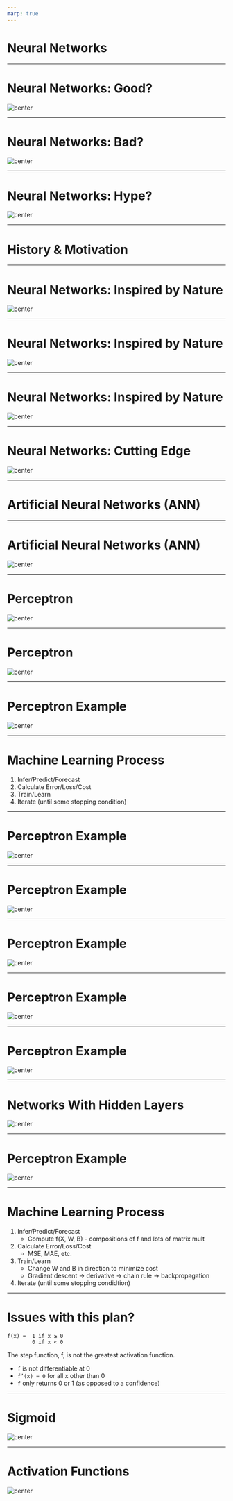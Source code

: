 ```yaml
---
marp: true
---
```


<style>
img[alt~="center"] {
  display: block;
  margin: 0 auto;
}
</style>

# Neural Networks

<!--
So far we have used classic machine learning models. These models are powerful and have proven useful for a wide range of applications.

It is likely that you have heard about neural networks and deep learning. These concepts are in vogue right now. Depending on your perspective, deep learning and neural networks are either going to be a giant leap forward for humanity, are going to destory us all, or are over-hyped tools with limited application.

There is likely a litte truth to each of these opinions.
-->

---

# Neural Networks: Good?

![center](res/car.jpg)

<!--
Deep learning is a giant leap forward for humanity. We can now program machines to excel at tasks that we once thought only humans could master. Computers can drive cars, interpret medical imaging, create art, and play complex games at a human-expert level or better.

Image Details:
* [car.jpg](https://pixabay.com/photos/vehicle-autonomous-4759347/): Pixabay License
-->

---

# Neural Networks: Bad?

![center](res/terminator.jpg)

<!--
There is also the fear that deep learning will have huge negative impacts on society. The images of a terminator are likely overblown, but there is real concern that advanced deep learning algorithms will have negative effects on some people.

Distruptive technologies like self-driving cars will displace millions of workers.

Societal bias (concious or not) can become encoded in deep learning algorithms, multiplying and normalizing the negative effects that have existed for decades. 

Great care must be taken when using deep learning to remove bias and to understand the implcations of mass application of the algorithms.

Image Details:
* [terminator.jpg](https://pixabay.com/illustrations/bot-cyborg-robot-helper-arm-chair-4875211/: Pixabay License
-->

---

# Neural Networks: Hype?

![center](res/hype.jpg)

<!--
And finally, there are those that think that deep learning and neural networks are just hype. For every person that thinks a technological reveloution is around the corner, there is another pointing out how specialized and controlled the environment has to be for machine learning algorithms to perform well.

Deep learning doesn't progress at an even pace. We are currently in a deep learning boom, but this has happened before. There have been two "AI Winters" where researchers thought that we were on the cusp of a reveloution only to have research in neural networks go dormant for a while.

We'd like to think that this time might be different. Computation is finally fast enough and has enought scale that algorithms designed decades ago can finally be impelmented and trained in an effective manner.

Only time will tell if deep learning can live up to expectations. What we can do now is learn about it, be thoughful about how we train and use it, and continue to innovate cautiously.

Image Details:
* [hype.jpg](https://unsplash.com/photos/NrtC3y108Ys): Unsplash License
-->

---

# History & Motivation

<!--
Let's first look at some history and motivation for neural networks. 
-->

---

# Neural Networks: Inspired by Nature

![center](res/nature.png)

<!--
We've talked about what people think neural networks can and cannot do, but we really haven't talked about what neural networks are. And why are they even called neural networks?

Nature can be a source of inspiration. Birds inspired man to fly. The burdock plant was the inspiration for velcro. Even in the computer science realm we hear references to trees, forests, and other things that occur in nature.

Image Details:
* [nature.png](https://pixabay.com/photos/burdock-thistle-prickly-stick-barb-745306/): Pixabay License
* [nature.png](https://pixabay.com/photos/nike-baby-shoes-shoe-baby-velcro-1201595/): Pixabay License
* [nature.png](https://pixabay.com/photos/bird-seagull-flying-wings-gull-3158784/): Pixabay License
* [nature.png](https://pixabay.com/photos/plane-aircraft-take-off-sky-50893/): Pixabay License
-->

---

# Neural Networks: Inspired by Nature

![center](res/neuron.png)

<!--
Similar to the examples in the last slide, neural networks are inspired by nature. The brain contains a massive network of neurons that send electrical signals that activate other neurons. Through this network we are able to think.

This is the building block of the brain: a neuron.

A neuron is just a cell with a nucleus and cell body like any other cell. One of the distinguishing features of the neuron is the 'axon', which is the long tail of the neuron. The tip of the axon has synaptic terminals that attach to other neuron bodies. A neuron body receives signals from the synapse of neurons before it. When those signals reach a critical point within a fixed period of time, the receiving neuron fires, sending a signal to later neurons.

Neural networks were inspired by neurons and connections between neurons in the brain, hence the name. 

Image Details:
* [neuron.png](https://pixabay.com/vectors/neuron-nerve-cell-axon-dendrite-296581/): Pixabay License
-->

---

# Neural Networks: Inspired by Nature
![center](res/neurons.jpg)

<!--
This builds a web of neurons called a "neural network"

This simplification of the brain signaling pathway lead to research into "artificial neural networks" with different types of neurons.

Beyond this network effect, the concept of neural networks tends to break away from biology. Similarly, birds inspired flight, but modern airplanes don't flap their wings.

We find inspiration in nature. We don't have to copy it.

Image Details
* [neurons.jpg](https://pixabay.com/illustrations/neurons-brain-cells-brain-structure-1773922/)
-->

---

# Neural Networks: Cutting Edge

![center](res/einstein.jpg)

<!--
When did neural networks originate? The 1940s.

1940s! I thought neural networks were cutting edge?

Many of the fundamental algorithms that we use today are rooted in thought experiments from the 1940s, but it has been a long journey from then until where we are today.

Computing power and data storage that we have today is nearly unimaginable compared to what was available, even in the recent past. Also, many of the early ideas were foundational, but have been improved upon over time.

The idea of deep learning is not new. There were even a few "AI winters" over the last 80 years that stalled development and research in deep learning. It feels like we might finally be at a point where the theoretical ideas of the past can be fulfilled with the technologies of today.

Image Details:
* [einstein.png](https://pixabay.com/photos/albert-einstein-scientists-physicist-62931/)
-->

---

# Artificial Neural Networks (ANN)

<!--
Today we will talk about artificial neural networks. These are computational networks inspired by biological systems.

ANN is a big umbrella. There are "feed-forward" networks. There is a concept of "backpropagation." And there are specific types of networks such as convolutional neural networks (CNN) and recurrent neural networks (RNN) that we will look at in more detail in future units.
-->

---

# Artificial Neural Networks (ANN)

![center](res/ann.png)

<!--
These are the typical diagrams you see to depict an artifical neural network. On the left, we have our "input layer." This is where we feed our feature data into the model. In these two diagrams, there are two features (depicted by the two blue dots on the far left of the schematic).

The feature information then flows into "hidden layers." In these hidden layers matheamtical operations are performed to extract patterns from the feature data. We'll talk more about this math on future slides. 

Finally, the transformed feature data flows to the output layer, which returns our predicted target values. 

The main idea is that if neurons in one layer "fire," then using the connections to the next layer, we can determine which neurons in the next layer will fire. For now, it is useful to think of a neuron firing as a 1 and not firing as a 0. It is true that more sophisticated neural networks take into account the intensity of a "fire" (i.e. fired at 50% vs fired at 100%), but for the sake of discussion let's stick with the 1 or 0 model. 

Image Details:
* [ann.png](http://www.google.com): Unlicensed

-->

---

# Perceptron

![center](res/perceptron.png)

<!--
1958 - Frank Rosenblatt - An American psychologist attempted to build a machine called a perceptron. 

We can think of the perceptron as the building block of neural networks. The perceptron has no hidden layers. We feed our features into the left side, do computation, and receive a predicted target. 

This looks strikingly similar to the models we've been builing in this course. And that's no accident! We can think of a linear regression model as a perceptron. 

But what are those mystery computations that take place on the black lines? There are weights, w_{1}, ..., w_{m}, that are used in these computations. How does that work? Let's look closer at what's happening behind the scenes along those black lines. 

Image Details:
* [perceptron.png](https://towardsdatascience.com/introducing-deep-learning-and-neural-networks-deep-learning-for-rookies-1-bd68f9cf5883): Unlicensed
-->

---

# Perceptron

![center](res/perceptron2.png)

<!--
The green and blue compartments show the computations taking place in the connections bewteen the input layer and output layer of a perceptron. 

This looks strikingly similar to the models we've been builing in this course. And that's no accident! We can think of a linear regression model as a perceptron. 

The features are denoted by x_{i}. The weights w_{i} are playing the same role as the weights in our linear regression model. If we build a vectors W = [w_{1}, w_{2}, ..., w_{m}] and X = [x_{1}, x_{2}, ..., x_{m}], then the green computation is simply  W^{T}X + b  (which is exactly the same as a regression model target = bias + w_{1}x_{1} + w_{2}x_{2} + w_{m}x_{m}).

This information is then sent to an "activation function," which uses the information from the green computation to determine whether or not the next neuron should fire. In a linear regression example, the activation function might be f(x) = x (in other words, the activation function plays no role). But let's look at a slightly more interesting example and walk through these details in a little more depth. 

Image Details:
* [perceptron2.png](https://towardsdatascience.com/introducing-deep-learning-and-neural-networks-deep-learning-for-rookies-1-bd68f9cf5883): Unlicensed
-->

---

# Perceptron Example

![center](res/perceptron_example.png)

<!--
Suppose we want to predict whether an individual will start studying machine learning. Our features are given by:
x_{1} = will the person make more money?
x_{2} = does the person love programming and mathematics?
x_{3} = does the person have a project that would benefit from ML?  

We compute W^{T}X = w_{1}x_{1} + w_{2}x_{2} + w_{3}x_{3} + bias. Now assume that we will say "yes" the person will study machine learning if the result is >= 0 and "no" the person will not study machine learning if the result is < 0. 

*It might be helpful to flip back to the previous slide and explain that the specific activation function we're working with in this example is f(x) = 1 if W^{T}X + b >= 0 and f(x) = 0 if W^{T}X + b < 0. Also, for notational conveinece, we flip the sign of b and write w_{1}x_{1} + w_{2}x_{2} + w_{3}x_{3} - b going forward. If we use this model, then the algorithm will learn a negated form of b.*

That is, we ask is w_{1}x_{1} + w_{2}x_{2} + w_{3}x_{3} - bias >= 0? Which is the same as asking is w_{1}x_{1} + w_{2}x_{2} + w_{3}x_{3} >= b. For convenience, we have relabel b as -b.


Image Details:
* [perceptron_example.png](http://www.google.com): Copyright Google
-->

---

# Machine Learning Process

1. Infer/Predict/Forecast
1. Calculate Error/Loss/Cost
1. Train/Learn
1. Iterate (until some stopping condition)

<!--
Let's recall the general machine learning process. This is the same process that we use for all ML models. 
-->

---

# Perceptron Example

![center](res/perceptron_example_01.png)

<!--
Let's assume that we already have our weights and bias. We say that x_{1} and x_{2} have an equal impact on a person's decision to study ML and they both have weight 2. Assume that x_{3} is three times as important in a person's decision to study ML and it's weight is 6. Now let's assume the bias is 5. In other words, we are thresholding at 5, and we say if W^{T}X >= 5, then the person will study machine learning. If W^{T}X < 5, then the person will not study machine learning. 

Let's take a second to think about these numbers critically, and see what they really mean. 

Image Details:
* [perceptron_example_01.png](http://www.google.com): Copyright Google
-->

---

# Perceptron Example

![center](res/perceptron_example_02.png)

<!--

Assume Let's assume that a particular person, Kelly, does not stand to make more money by studying ML and she does not like programming and math (x_{1} = x_{2} = 0). But assume that Kelly does have a project that would benefit from ML (x_{3} = 1).

Image Details:
* [perceptron_example_02.png](http://www.google.com): Copyright Google
-->

---

# Perceptron Example

![center](res/perceptron_example_03.png)

<!--
Computing W^{T}X we get 6. 

We check that 6 is >= 5, so we say "yes" Kelly will study machine learning. 

Image Details:
* [perceptron_example_03.png](http://www.google.com): Copyright Google
-->

---

# Perceptron Example

![center](res/perceptron_example_04.png)

<!--
Now let's assume we have another person, Riley, who will make more money in her job by learning ML and she does like programming and math (x_{1} = x_{2} = 1), but she does not have a project that would benefit from ML (x_{3}=0).

Image Details:
* [perceptron_example_04.png](http://www.google.com): Copyright Google
-->

---

# Perceptron Example

![center](res/perceptron_example_05.png)

<!--
Computing W^{T}X we get 4. 

We check that 4<5, so the model predicts "no" Riley will not study ML. 

In general, this is how we feed input data into our model. If the model had already finished learning the weights and bias, then this is how we would generate our predicted targets. 

Image Details:
* [perceptron_example_05.png](http://www.google.com): Copyright Google
-->

---

# Networks With Hidden Layers

![center](res/hidden_layers.png)

<!--
If we had a network with more layers, then the same process is happening between each layer. We can think of this as many perceptrons stacked on top of each other. 

For example, in the input layer we have X = [x_{1}, ..., x_{m}]. All these nodes are connected to node h_{1}^{1}. There are weights assigned to each of these that we can combine into a vector, W_{1}^{1}. Then W_{1}^{1}^{T}X + b can be thought of as a perceptron. 

Similarly all the nodes in the first hidden layer are connected to h_{1}^{2}. All these connections have their own individual weights. And this part of the network can be thought of as its own perceptron. 

Thus, feeding data through the hidden layers is equivalent to a composition of many matrix multiplications. 

Image Details:
* [hidden_layers.png](http://www.google.com): Unlicensed
-->

---

# Perceptron Example

![center](res/perceptron_example_06.png)

<!--
But how does the model actually update the weights and bias during the learning process? 

Let's look back at our example. Note that both of these samples were technically training data. From our dataset, we know that both Kelly and Riley did study ML (y=1), but for Kelly we predicted \hat{y} = 1 and for Riley we predicted \hat{y} = 0. So Kelly's prediction was correct, while Riley's was not correct. 

Now the model needs to adjust the weights. It seems like if a person stands to make more money from studying ML AND they love programming and math, then the model should predict a 1 (whether or not they have a current projec that would benefit from ML).

So the model needs to update the weights and bias via some optimization algorithm like gradient descent. In order to compute the derivative (gradient) to discern the direction of steepest descent, we will need to unravel the many compositions of matrix multiplication. If you remember your calculus, how do we take the derivative of a composition? The chain rule!! That is effectively what backpropagation does. It is a way to compute the gradient when many chain rules are involved through each layer of the network. 

Image Details:
* [perceptron_example_06.png](http://www.google.com): Copyright Google
-->

---


# Machine Learning Process

1. Infer/Predict/Forecast
    * Compute f(X, W, B) - compositions of f and lots of matrix mult
1. Calculate Error/Loss/Cost
    * MSE, MAE, etc.
1. Train/Learn
    * Change W and B in direction to minimize cost
    * Gradient descent -> derivative -> chain rule -> backpropagation
1. Iterate (until some stopping condidtion)

<!--
Let's put everything together and summarize how a neural network will learn in general. It shouldn't not surprise you that it's the same machine learning process that we've been working with for all our models. Now we've just filled it some high-level details of each step for neural networks. 
-->

---


# Issues with this plan? 

````
f(x) =  1 if x ≥ 0
        0 if x < 0
````

The step function, f, is not the greatest activation function.
* `f` is not differentiable at 0
* `f’(x) = 0` for all x other than 0
* `f` only returns 0 or 1 (as opposed to a confidence) 

<!--
There are many possible activation functions and some work better than others in certain situations. 

Let's take a closer look at the activation function we used in our simple example. This function is called a step-function. 

There are a few drawbacks to using the step-fuction. 
* f is not differentiable at 0 - this could create problems for gradient descent, when we need to take a derivative. 
* f'(x) is 0 whenever x is not 0 - this could also create problems for gradient descent, if we ever multiple by f'(x) the entire function will go to 0, which means no slope. So it can be hard to determine the direction of steepest descent. 
* f only returns a no or a yes - it would be preferable for f to return a continuous value between 0 and 1. For example, if f returned .9, then we would say that we're 90% confident the answer is "yes this person will study ML." That is far more powerful than just returning a "yes" or "no." We will discuss this further in the section on classification. 

-->

---

# Sigmoid

![center](res/sigmoid.png)

<!--
The sigmoid function is a far more popular activation function, as it addressed the issues we just discussed with the step-function. Again, we will talk more about this when we get to classification. 

Image Details:
* [sigmoid.png](http://www.gogole.com): Unlicensed
-->

---

# Activation Functions
![center](res/neurnet10.png)

<!--
The choice of activation function is important. RELU makes differentiation difficult, but actually works really well in practice. The other functions are also very useful.

It is important to note that why certain activation functions behave in certain ways is an active area of research. People are testing new ones everyday. Sometimes there is goo theoretical justification for using a particular activation function, and sometimes we us a particular activation function simply because in trained quickly and gave us good results in practice. 

Image Details:
* [neurnet10.png](http://www.oreilly.com): Unliscensed
-->
